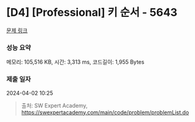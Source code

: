 # [D4] [Professional] 키 순서 - 5643 

[문제 링크](https://swexpertacademy.com/main/code/problem/problemDetail.do?contestProbId=AWXQsLWKd5cDFAUo) 

### 성능 요약

메모리: 105,516 KB, 시간: 3,313 ms, 코드길이: 1,955 Bytes

### 제출 일자

2024-04-02 10:25



> 출처: SW Expert Academy, https://swexpertacademy.com/main/code/problem/problemList.do